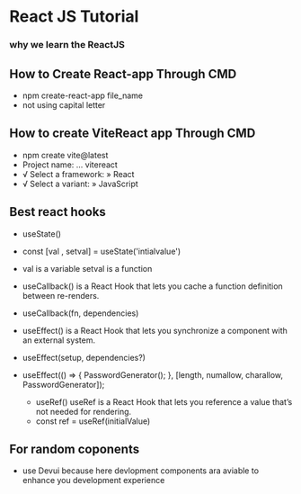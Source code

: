 # React JS Tutorial
### why we learn the ReactJS

## How to Create React-app Through CMD
- npm create-react-app file_name 
- not using capital letter

## How to create ViteReact app Through CMD
- npm create vite@latest
- Project name: ... vitereact
- √ Select a framework: » React
- √ Select a variant: » JavaScript

## Best react hooks
- useState() 

 - const [val , setval] = useState('intialvalue')

 - val is a variable setval is a function

- useCallback() is a React Hook that lets you cache a function definition between re-renders.
- useCallback(fn, dependencies)

- useEffect()  is a React Hook that lets you synchronize a component with an external system.
- useEffect(setup, dependencies?)
- useEffect(() => {
    PasswordGenerator();
  }, [length, numallow, charallow, PasswordGenerator]);

  - useRef() useRef is a React Hook that lets you reference a value that’s not needed for rendering.
  - const ref = useRef(initialValue)







## For random coponents 
- use Devui because here devlopment components ara aviable to enhance you development experience


